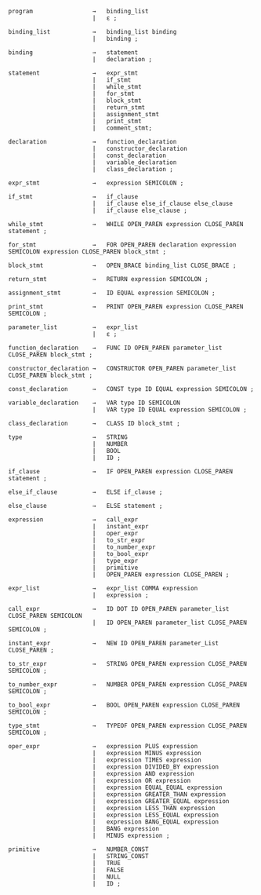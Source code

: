     program                 →   binding_list
                            |   ε ;
    
    binding_list            →   binding_list binding
                            |   binding ;
    
    binding                 →   statement
                            |   declaration ;
    
    statement               →   expr_stmt
                            |   if_stmt
                            |   while_stmt
                            |   for_stmt
                            |   block_stmt
                            |   return_stmt
                            |   assignment_stmt 
                            |   print_stmt
                            |   comment_stmt;
    
    declaration             →   function_declaration
                            |   constructor_declaration
                            |   const_declaration
                            |   variable_declaration
                            |   class_declaration ;
    
    expr_stmt               →   expression SEMICOLON ;
    
    if_stmt                 →   if_clause
                            |   if_clause else_if_clause else_clause
                            |   if_clause else_clause ;
    
    while_stmt              →   WHILE OPEN_PAREN expression CLOSE_PAREN statement ;
    
    for_stmt                →   FOR OPEN_PAREN declaration expression SEMICOLON expression CLOSE_PAREN block_stmt ;
    
    block_stmt              →   OPEN_BRACE binding_list CLOSE_BRACE ;
    
    return_stmt             →   RETURN expression SEMICOLON ;
    
    assignment_stmt         →   ID EQUAL expression SEMICOLON ;
    
    print_stmt              →   PRINT OPEN_PAREN expression CLOSE_PAREN SEMICOLON ;
    
    parameter_list          →   expr_list
                            |   ε ;
    
    function_declaration    →   FUNC ID OPEN_PAREN parameter_list CLOSE_PAREN block_stmt ;

    constructor_declaration →   CONSTRUCTOR OPEN_PAREN parameter_list CLOSE_PAREN block_stmt ;

    const_declaration       →   CONST type ID EQUAL expression SEMICOLON ;

    variable_declaration    →   VAR type ID SEMICOLON
                            |   VAR type ID EQUAL expression SEMICOLON ;
    
    class_declaration       →   CLASS ID block_stmt ;
    
    type                    →   STRING
                            |   NUMBER
                            |   BOOL
                            |   ID ;
    
    if_clause               →   IF OPEN_PAREN expression CLOSE_PAREN statement ;
    
    else_if_clause          →   ELSE if_clause ;
    
    else_clause             →   ELSE statement ;
    
    expression              →   call_expr
                            |   instant_expr
                            |   oper_expr
                            |   to_str_expr
                            |   to_number_expr
                            |   to_bool_expr
                            |   type_expr
                            |   primitive 
                            |   OPEN_PAREN expression CLOSE_PAREN ;
    
    expr_list               →   expr_list COMMA expression
                            |   expression ;
    
    call_expr               →   ID DOT ID OPEN_PAREN parameter_list CLOSE_PAREN SEMICOLON
                            |   ID OPEN_PAREN parameter_list CLOSE_PAREN SEMICOLON ;
    
    instant_expr            →   NEW ID OPEN_PAREN parameter_List CLOSE_PAREN ;
    
    to_str_expr             →   STRING OPEN_PAREN expression CLOSE_PAREN SEMICOLON ;
    
    to_number_expr          →   NUMBER OPEN_PAREN expression CLOSE_PAREN SEMICOLON ;
    
    to_bool_expr            →   BOOL OPEN_PAREN expression CLOSE_PAREN SEMICOLON ;
    
    type_stmt               →   TYPEOF OPEN_PAREN expression CLOSE_PAREN SEMICOLON ;
    
    oper_expr               →   expression PLUS expression
                            |   expression MINUS expression
                            |   expression TIMES expression
                            |   expression DIVIDED_BY expression
                            |   expression AND expression
                            |   expression OR expression
                            |   expression EQUAL_EQUAL expression
                            |   expression GREATER_THAN expression
                            |   expression GREATER_EQUAL expression
                            |   expression LESS_THAN expression
                            |   expression LESS_EQUAL expression
                            |   expression BANG_EQUAL expression
                            |   BANG expression
                            |   MINUS expression ;
    
    primitive               →   NUMBER_CONST
                            |   STRING_CONST
                            |   TRUE
                            |   FALSE
                            |   NULL
                            |   ID ;
    